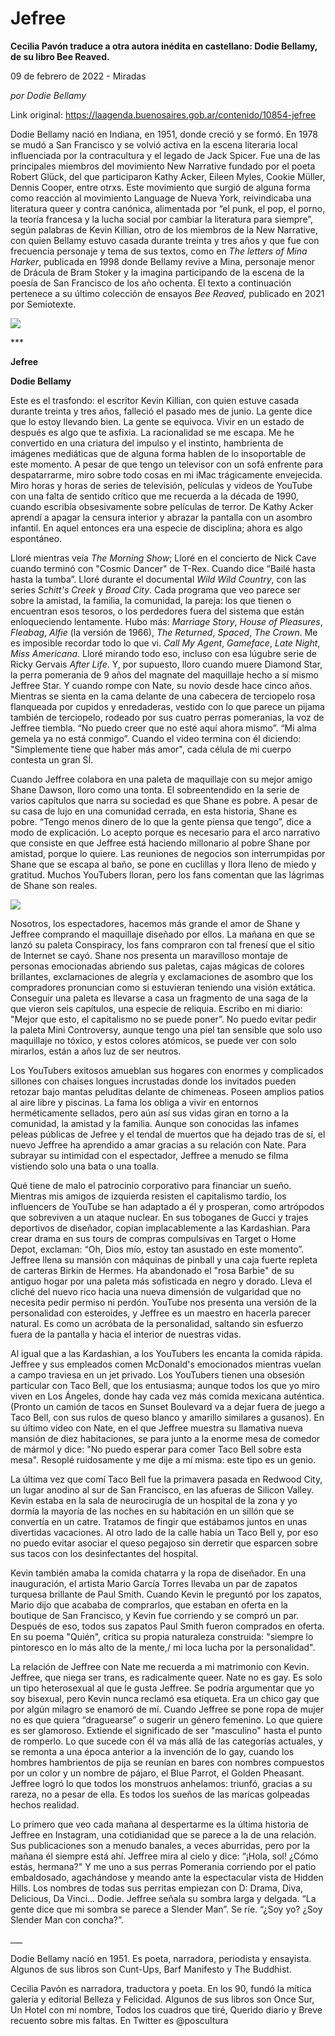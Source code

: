 # Jefree

**Cecilia Pavón traduce a otra autora inédita en castellano: Dodie Bellamy, de su libro Bee Reaved.**

09 de febrero de 2022 - Miradas

_por Dodie Bellamy_

Link original: https://laagenda.buenosaires.gob.ar/contenido/10854-jefree



Dodie Bellamy nació en Indiana, en 1951, donde creció y se formó. En 1978 se mudó a San Francisco y se volvió activa en la escena literaria local influenciada por la contracultura y el legado de Jack Spicer. Fue una de las principales miembros del movimiento New Narrative fundado por el poeta Robert Glück, del que participaron Kathy Acker, Eileen Myles, Cookie Müller, Dennis Cooper, entre otrxs. Este movimiento que surgió de alguna forma como reacción al movimiento Language de Nueva York, reivindicaba una literatura queer y contra canónica, alimentada por “el punk, el pop, el porno, la teoría francesa y la lucha social por cambiar la literatura para siempre”, según palabras de Kevin Killian, otro de los miembros de la New Narrative, con quien Bellamy estuvo casada durante treinta y tres años y que fue con frecuencia personaje y tema de sus textos, como en *The letters of Mina Harker*, publicada en 1998 donde Bellamy revive a Mina, personaje menor de Drácula de Bram Stoker y la imagina participando de la escena de la poesía de San Francisco de los año ochenta. El texto a continuación pertenece a su último colección de ensayos *Bee Reaved,* publicado en 2021 por Semiotexte.




![](https://cdn.feater.me/files/images/145291/d9f8512a-0567-4835-8609-6c223664d16b.jpg)




\*\*\*




**Jefree**




**Dodie Bellamy**




Este es el trasfondo: el escritor Kevin Killian, con quien estuve casada durante treinta y tres años, falleció el pasado mes de junio. La gente dice que lo estoy llevando bien. La gente se equivoca. Vivir en un estado de después es algo que te asfixia. La racionalidad se me escapa. Me he convertido en una criatura del impulso y el instinto, hambrienta de imágenes mediáticas que de alguna forma hablen de lo insoportable de este momento. A pesar de que tengo un televisor con un sofá enfrente para despatarrarme, miro sobre todo cosas en mi iMac trágicamente envejecida. Miro horas y horas de series de televisión, películas y videos de YouTube con una falta de sentido crítico que me recuerda a la década de 1990, cuando escribía obsesivamente sobre películas de terror. De Kathy Acker aprendí a apagar la censura interior y abrazar la pantalla con un asombro infantil. En aquel entonces era una especie de disciplina; ahora es algo espontáneo.




Lloré mientras veía *The Morning Show*; Lloré en el concierto de Nick Cave cuando terminó con "Cosmic Dancer" de T-Rex. Cuando dice “Bailé hasta hasta la tumba”. Lloré durante el documental *Wild Wild Country*, con las series *Schitt's Creek* y *Broad City*. Cada programa que veo parece ser sobre la amistad, la familia, la comunidad, la pareja: los que tienen o encuentran esos tesoros, o los perdedores fuera del sistema que están enloqueciendo lentamente. Hubo más: *Marriage Story*, *House of Pleasures*, *Fleabag*, *Alfie* (la versión de 1966), *The Returned*, *Spaced*, *The Crown*. Me es imposible recordar todo lo que vi. *Call My Agent*, *Gameface*, *Late Night*, *Miss Americana*. Lloré mirando todo eso, incluso con esa lúgubre serie de Ricky Gervais *After Life*. Y, por supuesto, lloro cuando muere Diamond Star, la perra pomerania de 9 años del magnate del maquillaje hecho a sí mismo Jeffree Star. Y cuando rompe con Nate, su novio desde hace cinco años. Mientras se sienta en la cama delante de una cabecera de terciopelo rosa flanqueada por cupidos y enredaderas, vestido con lo que parece un pijama también de terciopelo, rodeado por sus cuatro perras pomeranias, la voz de Jeffree tiembla. “No puedo creer que no esté aquí ahora mismo”. “Mi alma gemela ya no está conmigo”. Cuando el video termina con él diciendo: "Simplemente tiene que haber más amor", cada célula de mi cuerpo contesta un gran SÍ.




Cuando Jeffree colabora en una paleta de maquillaje con su mejor amigo Shane Dawson, lloro como una tonta. El sobreentendido en la serie de varios capítulos que narra su sociedad es que Shane es pobre. A pesar de su casa de lujo en una comunidad cerrada, en esta historia, Shane es pobre. “Tengo menos dinero de lo que la gente piensa que tengo”, dice a modo de explicación. Lo acepto porque es necesario para el arco narrativo que consiste en que Jeffree está haciendo millonario al pobre Shane por amistad, porque lo quiere. Las reuniones de negocios son interrumpidas por Shane que se escapa al baño, se pone en cuclillas y llora lleno de miedo y gratitud. Muchos YouTubers lloran, pero los fans comentan que las lágrimas de Shane son reales.




![](https://cdn.feater.me/files/images/145295/ed3d1c7d-34de-4add-8f32-169ba0d6054a.jpeg)




Nosotros, los espectadores, hacemos más grande el amor de Shane y Jeffree comprando el maquillaje diseñado por ellos. La mañana en que se lanzó su paleta Conspiracy, los fans compraron con tal frenesí que el sitio de Internet se cayó. Shane nos presenta un maravilloso montaje de personas emocionadas abriendo sus paletas, cajas mágicas de colores brillantes, exclamaciones de alegría y exclamaciones de asombro que los compradores pronuncian como si estuvieran teniendo una visión extática. Conseguir una paleta es llevarse a casa un fragmento de una saga de la que vieron seis capítulos, una especie de reliquia. Escribo en mi diario: "Mejor que esto, el capitalismo no se puede poner”. No puedo evitar pedir la paleta Mini Controversy, aunque tengo una piel tan sensible que solo uso maquillaje no tóxico, y estos colores atómicos, se puede ver con solo mirarlos, están a años luz de ser neutros.




Los YouTubers exitosos amueblan sus hogares con enormes y complicados sillones con chaises longues incrustadas donde los invitados pueden retozar bajo mantas peluditas delante de chimeneas. Poseen amplios patios al aire libre y piscinas. La fama los obliga a vivir en entornos herméticamente sellados, pero aún así sus vidas giran en torno a la comunidad, la amistad y la familia. Aunque son conocidas las infames peleas públicas de Jefree y el tendal de muertos que ha dejado tras de sí, el nuevo Jeffree ha aprendido a amar gracias a su relación con Nate. Para subrayar su intimidad con el espectador, Jeffree a menudo se filma vistiendo solo una bata o una toalla.




Qué tiene de malo el patrocinio corporativo para financiar un sueño. Mientras mis amigos de izquierda resisten el capitalismo tardío, los influencers de YouTube se han adaptado a él y prosperan, como artrópodos que sobreviven a un ataque nuclear. En sus toboganes de Gucci y trajes deportivos de diseñador, copian implacablemente a las Kardashian. Para crear drama en sus tours de compras compulsivas en Target o Home Depot, exclaman: “Oh, Dios mío, estoy tan asustado en este momento”. Jeffree llena su mansión con máquinas de pinball y una caja fuerte repleta de carteras Birkin de Hermes. Ha abandonado el "rosa Barbie" de su antiguo hogar por una paleta más sofisticada en negro y dorado. Lleva el cliché del nuevo rico hacia una nueva dimensión de vulgaridad que no necesita pedir permiso ni perdón. YouTube nos presenta una versión de la personalidad con esteroides, y Jeffree es un maestro en hacerla parecer natural. Es como un acróbata de la personalidad, saltando sin esfuerzo fuera de la pantalla y hacia el interior de nuestras vidas.




Al igual que a las Kardashian, a los YouTubers les encanta la comida rápida. Jeffree y sus empleados comen McDonald's emocionados mientras vuelan a campo traviesa en un jet privado. Los YouTubers tienen una obsesión particular con Taco Bell, que los entusiasma; aunque todos los que yo miro viven en Los Ángeles, donde hay cada vez más comida mexicana auténtica. (Pronto un camión de tacos en Sunset Boulevard va a dejar fuera de juego a Taco Bell, con sus rulos de queso blanco y amarillo similares a gusanos). En su último video con Nate, en el que Jeffree muestra su llamativa nueva mansión de diez habitaciones, se para junto a la enorme mesa de comedor de mármol y dice: "No puedo esperar para comer Taco Bell sobre esta mesa". Resoplé ruidosamente y me dije a mí misma: este tipo es un genio.




La última vez que comí Taco Bell fue la primavera pasada en Redwood City, un lugar anodino al sur de San Francisco, en las afueras de Silicon Valley. Kevin estaba en la sala de neurocirugía de un hospital de la zona y yo dormía la mayoría de las noches en su habitación en un sillón que se convertía en un catre. Tratamos de fingir que estábamos juntos en unas divertidas vacaciones. Al otro lado de la calle había un Taco Bell y, por eso no puedo evitar asociar el queso pegajoso sin derretir que esparcen sobre sus tacos con los desinfectantes del hospital.




Kevin también amaba la comida chatarra y la ropa de diseñador. En una inauguración, el artista Mario García Torres llevaba un par de zapatos turquesa brillante de Paul Smith. Cuando Kevin le preguntó por los zapatos, Mario dijo que acababa de comprarlos, que estaban en oferta en la boutique de San Francisco, y Kevin fue corriendo y se compró un par. Después de eso, todos sus zapatos Paul Smith fueron comprados en oferta. En su poema "Quién", critica su propia naturaleza construida: "siempre lo pintoresco en lo más alto de la mente,/ mi loca lucha por la personalidad".




La relación de Jeffree con Nate me recuerda a mi matrimonio con Kevin. Jeffree, que niega ser trans, es radicalmente queer. Nate no es gay. Es solo un tipo heterosexual al que le gusta Jeffree. Se podría argumentar que yo soy bisexual, pero Kevin nunca reclamó esa etiqueta. Era un chico gay que por algún milagro se enamoró de mí. Cuando Jeffree se pone ropa de mujer no es que quiera “draguearse” o sugerir un género femenino. Lo que quiere es ser glamoroso. Extiende el significado de ser "masculino" hasta el punto de romperlo. Lo que sucede con él va más allá de las categorías actuales, y se remonta a una época anterior a la invención de lo gay, cuando los hombres hambrientos de pija se reunían en bares con nombres compuestos por un color y un nombre de pájaro, el Blue Parrot, el Golden Pheasant. Jeffree logró lo que todos los monstruos anhelamos: triunfó, gracias a su rareza, no a pesar de ella. Es todos los sueños de las maricas golpeadas hechos realidad.




Lo primero que veo cada mañana al despertarme es la última historia de Jeffree en Instagram, una cotidianidad que se parece a la de una relación. Sus publicaciones son a menudo banales, a veces aburridas, pero por la mañana él siempre está ahí. Jeffree mira al cielo y dice: “¡Hola, sol! ¿Cómo estás, hermana?" Y me uno a sus perras Pomerania corriendo por el patio embaldosado, agachándose y meando ante la espectacular vista de Hidden Hills. Los nombres de todas sus perritas empiezan con D: Drama, Diva, Delicious, Da Vinci… Dodie. Jeffree señala su sombra larga y delgada. “La gente dice que mi sombra se parece a Slender Man”. Se ríe. “¿Soy yo? ¿Soy Slender Man con concha?”.




\_\_\_




Dodie Bellamy nació en 1951. Es poeta, narradora, periodista y ensayista. Algunos de sus libros son Cunt-Ups, Barf Manifesto y The Buddhist.




Cecilia Pavón es narradora, traductora y poeta. En los 90, fundó la mítica galería y editorial Belleza y Felicidad. Algunos de sus libros son Once Sur, Un Hotel con mi nombre, Todos los cuadros que tiré, Querido diario y Breve recuento sobre mis faltas. En Twitter es @poscultura



